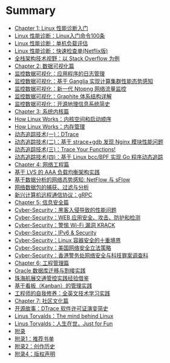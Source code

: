 # Summary

* [Chapter 1: Linux 性能诊断入门]()
* [Linux 性能诊断：Linux入门命令100条](chapter/abc/Linux-Commands.md)
* [Linux 性能诊断：单机负载评估](chapter/abc/Linux-Perf-Load.md)
* [Linux 性能诊断：快速检查单(Netflix版)](chapter/abc/Linux-Perf-Netflix.md)
* [全栈架构技术视野：以 Stack Overflow 为例](chapter/abc/OpenSource-StackOverflow.md)
* [Chapter 2: 数据可视化篇]()
* [监控数据可视化：应用程序的日志管理](chapter/tools/Log.md)
* [监控数据可视化：基于 Ganglia 实现计算集群性能态势感知](chapter/tools/OpenSource-Ganglia.md)
* [监控数据可视化：新一代 Ntopng 网络流量监控](chapter/tools/Network-Ntopng.md)
* [监控数据可视化：Graphite 体系结构详解](chapter/tools/Visualization-Graphite.md)
* [监控数据可视化：开源地理信息系统简史](chapter/tools/Visualization-GIS.md)
* [Chapter 3: 系统内核篇]()
* [How Linux Works：内核空间和启动顺序](chapter/kernel/Linux-Works.md)
* [How Linux Works：内存管理](chapter/kernel/Linux-Works-Memory.md)
* [动态追踪技术(一)：DTrace](chapter/dtrace/DTrace.md)
* [动态追踪技术(二)：基于 strace+gdb 发现 Nginx 模块性能问题](chapter/dtrace/DTrace_Strace_Gdb.md)
* [动态追踪技术(三)：Trace Your Functions!](chapter/dtrace/DTrace_FTrace.md)
* [动态追踪技术(四)：基于 Linux bcc/BPF 实现 Go 程序动态追踪](chapter/dtrace/DTrace_bcc.md)
* [Chapter 4: 网络工程篇]()
* [基于 LVS 的 AAA 负载均衡架构实践](chapter/network/AAA.md)
* [基于数据分析的网络态势感知: NetFlow 与 sFlow](chapter/network/Network-sFlow.md)
* [网络数据包的捕获、过滤与分析](chapter/network/Network-Pcap.md)
* [新兴计算机远程通信协议：gRPC](chapter/network/Protocol-gRPC.md)
* [Chapter 5: 信息安全篇]()
* [Cyber-Security：黑客入侵导致的性能问题](chapter/security/CyberSecurity-SSH.md)
* [Cyber-Security：WEB 应用安全、攻击、防护和检测](chapter/security/CyberSecurity-Headers.md)
* [Cyber-Security：警惕 Wi-Fi 漏洞 KRACK](chapter/security/CyberSecurity-Headers.md)
* [Cyber-Security：IPv6 & Security](chapter/security/Protocol-IPv6.md)
* [Cyber-Security：Linux 容器安全的十重境界](chapter/security/DevOps-Container-Security.md)
* [Cyber-Security：美国网络安全立法策略](chapter/security/law.md)
* [Cyber-Security：香港警务处网络安全与科技罪案调查科](chapter/security/CyberSecurity-CSTCB.md)
* [Chapter 6: 工程管理篇]()
* [Oracle 数据库迁移与割接实践](chapter/thinking/Technology-Oracle.md)
* [珠海航展交通管控实践经验借鉴](chapter/thinking/Network-Traffic.md)
* [基于看板（Kanban）的管理实践](chapter/thinking/Teamwork-Kanban.md)
* [工程师的自我修养：全英文技术学习实践](chapter/thinking/Technology-English.md)
* [Chapter 7: 社区文化篇]()
* [开源故事：DTrace 软件许可证演变简史](chapter/cluture/DTrace_Linux.md)
* [Linus Torvalds：The mind behind Linux](chapter/culture/Linus.md)
* [Linus Torvalds：人生在世，Just for Fun](chapter/culture/Linus_JustForFun.md)
* [附录]()
* [附录1：推荐书单](chapter/books/books.md)
* [附录2：创作历史](chapter/about/eBook-LPM.md)
* [附录4：版权声明](chapter/about/License.md)
